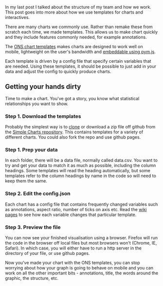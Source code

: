 In my last post I talked about the structure of my team and how we work. This post goes into more about how we use templates for charts and interactives.

There are many charts we commonly use. Rather than remake these from scratch each time, we made templates. This allows us to make chart quickly and they include features commonly needed, for example annotations. 

The [ONS chart templates](https://github.com/ONSvisual/Simple-charts) makes charts are designed to work well on mobile, lightweight on the user's bandwidth and [embeddable using pym.js](http://henrylau.co.uk/2017/10/25/how-to-embed-ONS-interactives/). 

Each template is driven by a config file that specify certain variables that are needed. Using these templates, it should be possible to just add in your data and adjust the config to quickly produce charts. 



## Getting your hands dirty

Time to make a chart. You've got a story, you know what statistical relationships you want to show. 

### Step 1. Download the templates

Probably the simplest way is to [clone](https://help.github.com/articles/cloning-a-repository/) or download a zip file off github from the [Simple Charts repository](https://github.com/ONSvisual/Simple-charts).  This contains templates for a variety of different charts. You could also fork the repo and use github pages.

### Step 1. Prep your data

In each folder, there will be a data file, normally called data.csv. You want to try and get your data to match it as much as possible, including the column headings. Some templates will read the heading automatically, but some templates refer to the column headings by name in the code so will need to keep them the same. 

### Step 2. Edit the config.json

Each chart has a config file that contains frequently changed variables such as annotations, aspect ratio, number of ticks on axis etc. Read the [wiki pages](https://github.com/ONSvisual/Simple-charts/wiki) to see how each variable changes that particular template.

### Step 3. Preview the file

You can now see your finished visualisation using a browser. Firefox will run the code in the browser off local files but most browsers won't (Chrome, IE, Safari). In which case, you will either have to run a http server in the directory of your file, or use github pages. 

Now you've made your chart with the ONS templates, you can stop worrying about how your graph is going to behave on mobile and you can work on all the other important bits - annotations, title, the words around the graphic, the structure, etc. 

